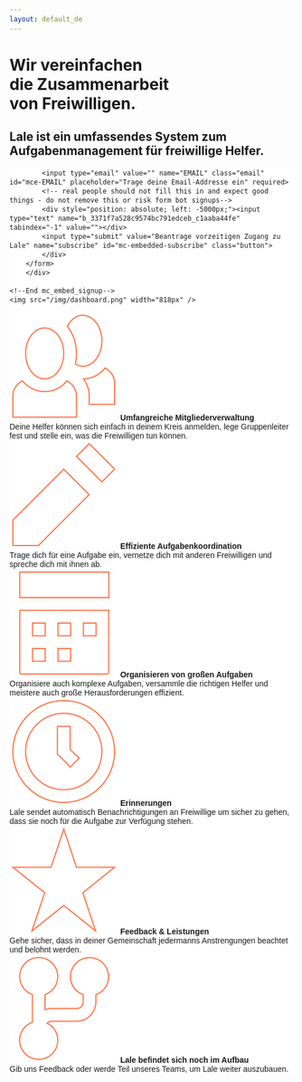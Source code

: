 ```yaml
---
layout: default_de
---
```


<style>.page-link.discover { border-color:#FF7043; }</style>

<div class="home">
  <div class="hero">
    <h1>Wir vereinfachen<br/>die Zusammenarbeit<br/>von Freiwilligen.</h1>
    <h2>Lale ist ein umfassendes System zum Aufgabenmanagement für freiwillige Helfer.</h2>
    <!-- Begin MailChimp Signup Form -->
		<!-- <link href="//cdn-images.mailchimp.com/embedcode/slim-081711.css" rel="stylesheet" type="text/css"> -->
		<style type="text/css">
			#mc_embed_signup{background:#fff; clear:left; font:14px Helvetica,Arial,sans-serif; }
			/* Add your own MailChimp form style overrides in your site stylesheet or in this style block.
			   We recommend moving this block and the preceding CSS link to the HEAD of your HTML file. */
		</style>
		<div id="mc_embed_signup">
		<form action="//help.us11.list-manage.com/subscribe/post?u=3371f7a528c9574bc791edceb&amp;id=c1aaba44fe" method="post" id="mc-embedded-subscribe-form" name="mc-embedded-subscribe-form" class="validate" target="_blank" novalidate>
		    <div id="mc_embed_signup_scroll">
			
			<input type="email" value="" name="EMAIL" class="email" id="mce-EMAIL" placeholder="Trage deine Email-Addresse ein" required>
		    <!-- real people should not fill this in and expect good things - do not remove this or risk form bot signups-->
		    <div style="position: absolute; left: -5000px;"><input type="text" name="b_3371f7a528c9574bc791edceb_c1aaba44fe" tabindex="-1" value=""></div>
		    <input type="submit" value="Beantrage vorzeitigen Zugang zu Lale" name="subscribe" id="mc-embedded-subscribe" class="button">
		    </div>
		</form>
		</div>

	<!--End mc_embed_signup-->
    <img src="/img/dashboard.png" width="818px" />
  </div>
  <div class="homepage-features">
  	<div><img src="/img/homepage/member.svg"/> 
  		<b>Umfangreiche Mitgliederverwaltung</b><br/>Deine Helfer können sich einfach in deinem Kreis anmelden, lege Gruppenleiter fest und stelle ein, was die Freiwilligen tun können.
  	</div>
  	<div><img src="/img/homepage/pencil.svg"/> 
  		<b>Effiziente Aufgabenkoordination</b><br/>Trage dich für eine Aufgabe ein, vernetze dich mit anderen Freiwilligen und spreche dich mit ihnen ab.
  	</div>
  	<div><img src="/img/homepage/event.svg"/>
  		<b>Organisieren von großen Aufgaben</b><br/>Organisiere auch komplexe Aufgaben, versammle die richtigen Helfer und meistere auch große Herausforderungen effizient.
  	</div>
  	<div><img src="/img/homepage/clock.svg"/>
  		<b>Erinnerungen</b><br/>Lale sendet automatisch Benachrichtigungen an Freiwillige um sicher zu gehen, dass sie noch für die Aufgabe zur Verfügung stehen.
  	</div>
  	<div><img src="/img/homepage/star.svg"/>
  		<b>Feedback & Leistungen</b><br/>Gehe sicher, dass in deiner Gemeinschaft jedermanns Anstrengungen beachtet und belohnt werden.
  	</div>
  	<div><img src="/img/homepage/fork.svg"/>
  		<b>Lale befindet sich noch im Aufbau</b><br/>Gib uns Feedback oder werde Teil unseres Teams, um Lale weiter auszubauen.<br/>
  	</div>
  </div>
</div>
